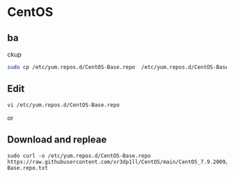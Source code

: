 # CentOS


## ba


ckup
```bash
sudo cp /etc/yum.repos.d/CentOS-Base.repo  /etc/yum.repos.d/CentOS-Base.repo.bak
```
## Edit
```
vi /etc/yum.repos.d/CentOS-Base.repo
```

or

## Download and repleae
```
sudo curl -o /etc/yum.repos.d/CentOS-Base.repo https://raw.githubusercontent.com/xr3dp1ll/CentOS/main/CentOS_7.9.2009/CentOS-Base.repo.txt
```
